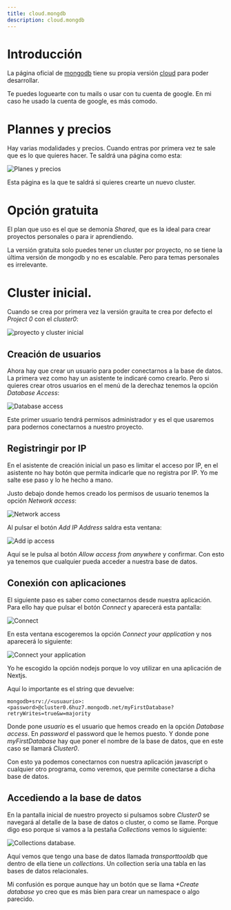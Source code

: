 ```yaml
---
title: cloud.mongdb
description: cloud.mongdb
---
```


# Introducción

La página oficial de [mongodb](https://www.mongodb.com/) tiene su propia versión [cloud](https://cloud.mongodb.com/) para poder desarrollar.

Te puedes loguearte con tu mails o usar con tu cuenta de google. En mi caso he usado la cuenta de google, es más comodo.

# Plannes y precios

Hay varias modalidades y precios. Cuando entras por primera vez te sale que es lo que quieres hacer. Te saldrá una página como esta:

![Planes y precios](/images/mongodb/cloudmongodb/planesyprecios.png)

Esta página es la que te saldrá si quieres crearte un nuevo cluster.

# Opción gratuita

El plan que uso es el que se demonia *Shared*, que es la ideal para crear proyectos personales o para ir aprendiendo. 

La versión gratuita solo puedes tener un cluster por proyecto, no se tiene la última versión de mongodb y no es escalable. Pero para temas personales es irrelevante.

# Cluster inicial.

Cuando se crea por primera vez la versión grauita te crea por defecto el *Project 0* con el *cluster0*:

![proyecto y cluster inicial](/images/mongodb/cloudmongodb/proyectoclusterinicial.png)

## Creación de usuarios

Ahora hay que crear un usuario para poder conectarnos a la base de datos. La primera vez como hay un asistente te indicaré como crearlo. Pero si quieres crear otros usuarios en el menú de la derechaz tenemos la opción *Database Access*:

![Database access](/images/mongodb/cloudmongodb/databasaccess.png)

Este primer usuario tendrá permisos administrador y es el que usaremos para podernos conectarnos a nuestro proyecto.

## Registringir por IP

En el asistente de creación inicial un paso es limitar el acceso por IP, en el asistente no hay botón que permita indicarle que no registra por IP. Yo me salte ese paso y lo he hecho a mano.

Justo debajo donde hemos creado los permisos de usuario tenemos la opción *Network access*:

![Network access](/images/mongodb/cloudmongodb/networkaccess.png)

Al pulsar el botón *Add IP Address* saldra esta ventana:

![Add ip access](/images/mongodb/cloudmongodb/add_ip_access.png)

Aquí se le pulsa al botón *Allow access from anywhere* y confirmar. Con esto ya tenemos que cualquier pueda acceder a nuestra base de datos.

## Conexión con aplicaciones

El siguiente paso es saber como conectarnos desde nuestra aplicación. Para ello hay que pulsar el botón *Connect* y aparecerá esta pantalla:

![Connect](/images/mongodb/cloudmongodb/connectcluster.png)

En esta ventana escogeremos la opción *Connect your application* y nos aparecerá lo siguiente:

![Connect your application](/images/mongodb/cloudmongodb/connectyouapplication.png)

Yo he escogido la opción nodejs porque lo voy utilizar en una aplicación de Nextjs. 

Aquí lo importante es el string que devuelve:

```tpl
mongodb+srv://<usuaurio>:<password>@cluster0.6huz7.mongodb.net/myFirstDatabase?retryWrites=true&w=majority
```

Donde pone *usuario* es el usuario que hemos creado en la opción *Database access*. En *password* el password que le hemos puesto. Y donde pone *myFirstDatabase* hay que poner el nombre de la base de datos, que en este caso se llamará *Cluster0*.

Con esto ya podemos conectarnos con nuestra aplicación javascript o cualquier otro programa, como veremos, que permite conectarse a dicha base de datos.

## Accediendo a la base de datos

En la pantalla inicial de nuestro proyecto si pulsamos sobre *Cluster0* se navegará al detalle de la base de datos o cluster, o como se llame. Porque digo eso porque si vamos a la pestaña *Collections* vemos lo siguiente:

![Collections database](/images/mongodb/cloudmongodb/tab_collections_database.png).

Aquí vemos que tengo una base de datos llamada *transporttooldb* que dentro de ella tiene un *collections*. Un collection sería una tabla en las bases de datos relacionales.

Mi confusión es porque aunque hay un botón que se llama *+Create database* yo creo que es más bien para crear un namespace o algo parecido.





